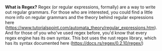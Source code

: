 **What is Regex?**
Regex (or regular expressions, formally) are a way to write out regular grammars. For those who are interested, you could find a little more info on regular grammars and the theory behind regular expressions here (https://www.tutorialspoint.com/automata_theory/regular_expressions.htm). And for those of you who've used regex before, you'd know that every regex engine has its own syntax. This bot uses the rust regex library, which has its syntax documented here (https://docs.rs/regex/0.2.10/regex/)
